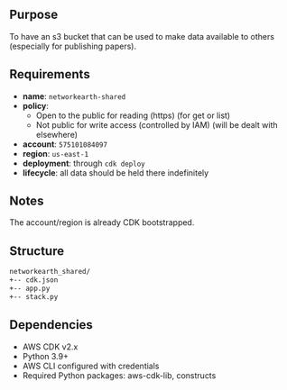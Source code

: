 ## Purpose

To have an s3 bucket that can be used to make data available to others (especially for publishing papers). 

## Requirements

- **name**: `networkearth-shared`
- **policy**:
  - Open to the public for reading (https) (for get or list)
  - Not public for write access (controlled by IAM) (will be dealt with elsewhere)
- **account**: `575101084097`
- **region**: `us-east-1`
- **deployment**: through `cdk deploy`
- **lifecycle**: all data should be held there indefinitely

## Notes

The account/region is already CDK bootstrapped.

## Structure

```bash
networkearth_shared/
+-- cdk.json
+-- app.py
+-- stack.py
```

## Dependencies
- AWS CDK v2.x
- Python 3.9+
- AWS CLI configured with credentials
- Required Python packages: aws-cdk-lib, constructs